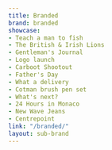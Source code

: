 ```yaml
---
title: Branded
brand: branded
showcase:
- Teach a man to fish
- The British & Irish Lions
- Gentleman's Journal
- Logo launch
- Carboot Shootout
- Father's Day
- What a delivery
- Cotman brush pen set
- What's next?
- 24 Hours in Monaco
- New Wave Jeans
- Centrepoint
link: "/branded/"
layout: sub-brand
---
```


